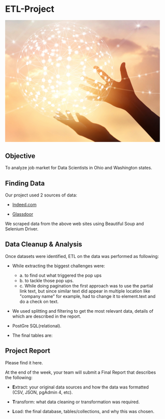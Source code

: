 # ETL-Project
![ETL](Images/ETL.png)

## Objective

To analyze job market for Data Scientists in Ohio and Washington states.

## Finding Data

Our project used 2  sources of data:

* [Indeed.com](https://indeed.com/)

* [Glassdoor](https://www.glassdoor.com/)

We scraped data from the above web sites using Beautiful Soup and Selenium Driver. 

## Data Cleanup & Analysis

Once datasets were identified, ETL on the data was performed as following:

* While extracting the biggest challenges were:
    * a. to find out what triggered the pop ups 
    * b. to tackle those pop ups.
    * c. While doing pagination the first approach was to use the partial link text, but since similar text did appear in multiple 
        location like "company name" for example, had to change it to element.text and do a check on text.

* We used splitting and filtering to get the most relevant data, details of which are described in the report.

* PostGre SQL(relational).

* The final tables are:




## Project Report

Please find it here.

At the end of the week, your team will submit a Final Report that describes the following:

* **E**xtract: your original data sources and how the data was formatted (CSV, JSON, pgAdmin 4, etc).

* **T**ransform: what data cleaning or transformation was required.

* **L**oad: the final database, tables/collections, and why this was chosen.

